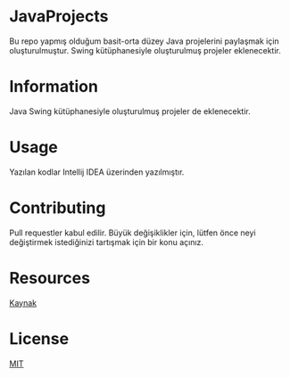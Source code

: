 # JavaProjects

Bu repo yapmış olduğum basit-orta düzey Java projelerini paylaşmak için oluşturulmuştur. Swing kütüphanesiyle oluşturulmuş projeler eklenecektir.

# Information
Java Swing kütüphanesiyle oluşturulmuş projeler de eklenecektir.
#  Usage
Yazılan kodlar Intellij IDEA üzerinden yazılmıştır.

# Contributing
Pull requestler kabul edilir. Büyük değişiklikler için, lütfen önce neyi değiştirmek istediğinizi tartışmak için bir konu açınız.

# Resources 
[Kaynak](https://docs.oracle.com/en/java/)

# License
[MIT](https://github.com/Nevzatcs/JavaProjects/blob/main/LICENSE)
